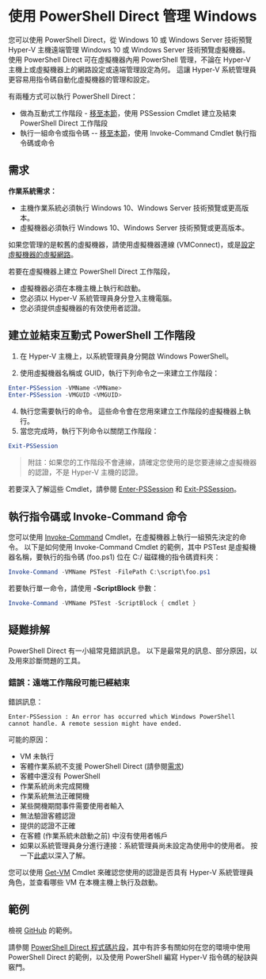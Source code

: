 # 使用 PowerShell Direct 管理 Windows

您可以使用 PowerShell Direct，從 Windows 10 或 Windows Server 技術預覽 Hyper-V 主機遠端管理 Windows 10 或 Windows Server 技術預覽虛擬機器。 使用 PowerShell Direct 可在虛擬機器內用 PowerShell 管理，不論在 Hyper-V 主機上或虛擬機器上的網路設定或遠端管理設定為何。 這讓 Hyper-V 系統管理員更容易用指令碼自動化虛擬機器的管理和設定。

有兩種方式可以執行 PowerShell Direct：
* 做為互動式工作階段 - [移至本節](vmsession.md#create-and-exit-an-interactive-powershell-session)，使用 PSSession Cmdlet 建立及結束 PowerShell Direct 工作階段
* 執行一組命令或指令碼 -- [移至本節](vmsession.md#run-a-script-or-command-with-invoke-command)，使用 Invoke-Command Cmdlet 執行指令碼或命令


## 需求

**作業系統需求：**
* 主機作業系統必須執行 Windows 10、Windows Server 技術預覽或更高版本。
* 虛擬機器必須執行 Windows 10、Windows Server 技術預覽或更高版本。

如果您管理的是較舊的虛擬機器，請使用虛擬機器連線 (VMConnect)，或是[設定虛擬機器的虛擬網路](http://technet.microsoft.com/library/cc816585.aspx)。

若要在虛擬機器上建立 PowerShell Direct 工作階段，
* 虛擬機器必須在本機主機上執行和啟動。
* 您必須以 Hyper-V 系統管理員身分登入主機電腦。
* 您必須提供虛擬機器的有效使用者認證。

## 建立並結束互動式 PowerShell 工作階段

1. 在 Hyper-V 主機上，以系統管理員身分開啟 Windows PowerShell。

3. 使用虛擬機器名稱或 GUID，執行下列命令之一來建立工作階段：
``` PowerShell
Enter-PSSession -VMName <VMName>
Enter-PSSession -VMGUID <VMGUID>
```

4. 執行您需要執行的命令。 這些命令會在您用來建立工作階段的虛擬機器上執行。
5. 當您完成時，執行下列命令以關閉工作階段：
``` PowerShell
Exit-PSSession 
```

>附註：如果您的工作階段不會連線，請確定您使用的是您要連線之虛擬機器的認證，不是 Hyper-V 主機的認證。

若要深入了解這些 Cmdlet，請參閱 [Enter-PSSession](http://technet.microsoft.com/library/hh849707.aspx) 和 [Exit-PSSession](http://technet.microsoft.com/library/hh849743.aspx)。

## 執行指令碼或 Invoke-Command 命令

您可以使用 [Invoke-Command](http://technet.microsoft.com/library/hh849719.aspx) Cmdlet，在虛擬機器上執行一組預先決定的命令。 以下是如何使用 Invoke-Command Cmdlet 的範例，其中 PSTest 是虛擬機器名稱，要執行的指令碼 (foo.ps1) 位在 C:/ 磁碟機的指令碼資料夾：

 ``` PowerShell
 Invoke-Command -VMName PSTest -FilePath C:\script\foo.ps1 
 ```

若要執行單一命令，請使用 **-ScriptBlock** 參數：

 ``` PowerShell
 Invoke-Command -VMName PSTest -ScriptBlock { cmdlet } 
 ```

## 疑難排解

PowerShell Direct 有一小組常見錯誤訊息。 以下是最常見的訊息、部分原因，以及用來診斷問題的工具。

### 錯誤：遠端工作階段可能已經結束

錯誤訊息：
```
Enter-PSSession : An error has occurred which Windows PowerShell cannot handle. A remote session might have ended.
```

可能的原因：
* VM 未執行
* 客體作業系統不支援 PowerShell Direct (請參閱[需求](#Requirements))
* 客體中還沒有 PowerShell
* 作業系統尚未完成開機
* 作業系統無法正確開機
* 某些開機期間事件需要使用者輸入
* 無法驗證客體認證
* 提供的認證不正確
* 在客體 (作業系統未啟動之前) 中沒有使用者帳戶
* 如果以系統管理員身分進行連接：系統管理員尚未設定為使用中的使用者。 按一下[此處](https://technet.microsoft.com/en-us/library/hh825104.aspx)以深入了解。

您可以使用 [Get-VM](http://technet.microsoft.com/library/hh848479.aspx) Cmdlet 來確認您使用的認證是否具有 Hyper-V 系統管理員角色，並查看哪些 VM 在本機主機上執行及啟動。

## 範例

檢視 [GitHub](https://github.com/Microsoft/Virtualization-Documentation/search?l=powershell&q=-VMName+OR+-VMGuid&type=Code&utf8=%E2%9C%93) 的範例。

請參閱 [PowerShell Direct 程式碼片段](../develop/powershell_snippets.md)，其中有許多有關如何在您的環境中使用 PowerShell Direct 的範例，以及使用 PowerShell 編寫 Hyper-V 指令碼的秘訣與竅門。



<!--HONumber=Jan16_HO1-->
